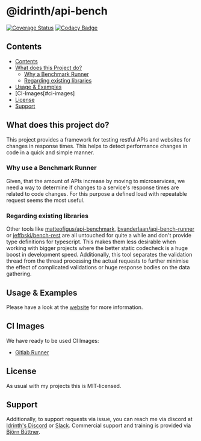 # @idrinth/api-bench

[![Coverage Status](https://coveralls.io/repos/github/Idrinth/api-bench/badge.svg?branch=master)](https://coveralls.io/github/Idrinth/api-bench?branch=master) [![Codacy Badge](https://app.codacy.com/project/badge/Grade/3171affc728048da8df4fe36b6d4771e)](https://app.codacy.com/gh/Idrinth/api-bench/dashboard?utm_source=gh&utm_medium=referral&utm_content=&utm_campaign=Badge_grade)

## Contents

- [Contents](#contents)
- [What does this Project do?](#what-does-this-project-do)
  - [Why a Benchmark Runner](#why-use-a-benchmark-runner)
  - [Regarding existing libraries](#regarding-existing-libraries)
- [Usage & Examples](#usage--examples)
- [CI-Images[#ci-images]
- [License](#license)
- [Support](#support)

## What does this project do?

This project provides a framework for testing restful APIs and websites for changes in response times. This helps to detect performance changes in code in a quick and simple manner.

### Why use a Benchmark Runner

Given, that the amount of APIs increase by moving to microservices, we need a way to determine if changes to a service's response times are related to code changes. For this purpose a defined load with repeatable request seems the most useful.

### Regarding existing libraries

Other tools like [matteofigus/api-benchmark](https://github.com/matteofigus/api-benchmark), [bvanderlaan/api-bench-runner](https://github.com/bvanderlaan/api-bench-runner) or [jeffbski/bench-rest](https://github.com/jeffbski/bench-rest) are all untouched for quite a while and don't provide type definitions for typescript. This makes them less desirable when working with bigger projects where the better static codecheck is a huge boost in development speed.
Additionally, this tool separates the validation thread from the thread processing the actual requests to further minimise the effect of complicated validations or huge response bodies on the data gathering.

## Usage & Examples

Please have a look at the [website](https://idrinth-api-ben.ch) for more information.

## CI Images

We have ready to be used CI Images:

- [Gitlab Runner](https://hub.docker.com/r/idrinth/api-bench-gitlab-runner)

## License

As usual with my projects this is MIT-licensed.

## Support

Additionally, to support requests via issue, you can reach me via discord at [Idrinth's Discord](https://discord.gg/xHSF8CGPTh) or [Slack](https://join.slack.com/t/idrinth-api-bench/shared_invite/zt-2f4zmw2sz-c3etHzCFq3LtZpkR15xXMA). Commercial support and training is provided via [Björn Büttner](https://bjoern-buettner.me).

